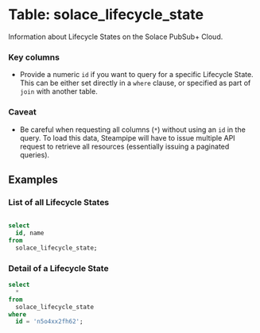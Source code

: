 # Table: solace_lifecycle_state

Information about Lifecycle States on the Solace PubSub+ Cloud.

### Key columns
- Provide a numeric `id` if you want to query for a specific Lifecycle State. This can be either set directly in a `where` clause, or specified as part of `join` with another table.

### Caveat
- Be careful when requesting all columns (`*`) without using an `id` in the query. To load this data, Steampipe will have to issue multiple API request to retrieve all resources (essentially issuing a paginated queries).

## Examples

### List of all Lifecycle States

```sql

select
  id, name
from
  solace_lifecycle_state;
```

### Detail of a Lifecycle State

```sql
select
  *
from
  solace_lifecycle_state
where
  id = 'n5o4xx2fh62';
```
